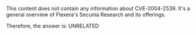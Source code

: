 This content does not contain any information about CVE-2004-2539. It's a general overview of Flexera's Secunia Research and its offerings.

Therefore, the answer is: UNRELATED